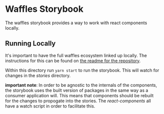 # Waffles Storybook
The waffles storybook provides a way to work with react components locally.

## Running Locally
It's important to have the full waffles ecosystem linked up locally. The instructions for this can be found on [the readme for the repository](https://github.com/datacamp-engineering/design-system).

Within this directory run `yarn start` to run the storybook. This will watch for changes in the *stories* directory.

**important note**: In order to be agnostic to the internals of the components, the storybook uses the built version of packages in the same way as a consumer application will. This means that components should be rebuilt for the changes to propogate into the stories. The *react-components* all have a watch script in order to facilitate this.
